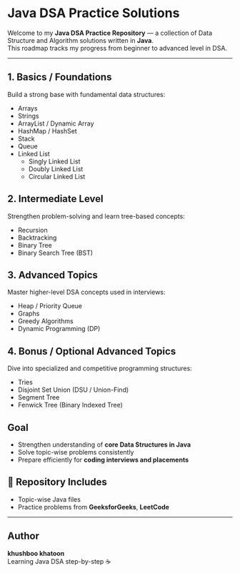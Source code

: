 # Java DSA Practice Solutions

Welcome to my **Java DSA Practice Repository** — a collection of Data Structure and Algorithm solutions written in **Java**.  
This roadmap tracks my progress from beginner to advanced level in DSA.

---



## 1. Basics / Foundations
Build a strong base with fundamental data structures:
- Arrays  
- Strings  
- ArrayList / Dynamic Array  
- HashMap / HashSet  
- Stack  
- Queue  
- Linked List  
  - Singly Linked List  
  - Doubly Linked List  
  - Circular Linked List  



## 2. Intermediate Level
Strengthen problem-solving and learn tree-based concepts:
- Recursion  
- Backtracking  
- Binary Tree  
- Binary Search Tree (BST)  


## 3. Advanced Topics
Master higher-level DSA concepts used in interviews:
- Heap / Priority Queue  
- Graphs  
- Greedy Algorithms  
- Dynamic Programming (DP)  





## 4. Bonus / Optional Advanced Topics
Dive into specialized and competitive programming structures:
- Tries  
- Disjoint Set Union (DSU / Union-Find)  
- Segment Tree  
- Fenwick Tree (Binary Indexed Tree)  




## Goal
- Strengthen understanding of **core Data Structures in Java**  
- Solve topic-wise problems consistently  
- Prepare efficiently for **coding interviews and placements**  




## 📂 Repository Includes
- Topic-wise Java files   
- Practice problems from **GeeksforGeeks**, **LeetCode**  

---

## Author
**khushboo khatoon**  
Learning Java DSA step-by-step ☕  

